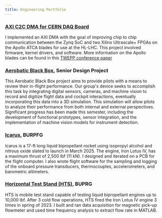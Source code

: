 ```yaml
---
title: Engineering Portfolio
---
```

### [AXI C2C DMA for CERN DAQ Board](https://ablaizot.github.io/portfolio/2025/01/09/DMA_Driver.html)
I implemented an AXI DMA with the goal of improving chip to chip communication between the Zynq SoC and two Xilinx Ultrascale+ FPGAs on the Apollo ATCA
blades for use at the HL-LHC. This project involved firmware, kernel drivers, and software. More information on the Apollo blades can be found in this [TWEPP conference paper](https://arxiv.org/pdf/2501.03702)

### [Aerobatic Black Box](https://ablaizot.github.io/portfolio/2025/01/09/Aerobatic-black-box.html), Senior Design Project
This Aerobatic Black Box project aims to provide pilots with a means to review their in-flight performance. Our group's device seeks to accomplish this task by integrating digital sensors, cameras, and machine vision to record and digitize flight data and cockpit interactions, eventually incorporating this data into a 3D simulation. This simulation will allow pilots to analyze their performance from both internal and external perspectives. Significant progress has been made this semester, including the development of functional prototypes, sensor integration, and the implementation of machine vision models for instrument detection.


### [Icarus](https://ablaizot.github.io/portfolio/2025/01/09/Icarus.html), BURPFG
Icarus is a 17-ft long liquid bipropellant rocket using isopropyl alcohol and nitrous oxide slated to launch in March 2025. The engine, Iron Lotus IV, has a maximum thrust of 2,500 lbf (11 kN).
I designed and iterated on a PCB for the flight computer. I also wrote flight software for the sampling and logging of the onboard pressure transducers, thermocouples, accelerometers, and barometric altimeters.

### [Horizontal Test Stand (HTS)](https://ablaizot.github.io/portfolio/2025/01/09/HTS.html), BUPRG
HTS is mobile test stand capable of testing liquid bipropellant engines up to 10,000 lbf. After 3 cold flow operations, HTS fired the Iron Lotus IV engine 3 times in spring of 2023. I built and ran data acquisition for magnetic pick-up flowmeter and used time frequency analysis to extract flow rate in MATLAB.
